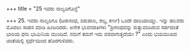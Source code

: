 +++
title = "25 ಇವರು ನಾಲ್ವರಿಗೊನ್ದೆ"

+++
25. ಇವರು ನಾಲ್ವರಿಗೂ (ಜರಾಸಂಧ, ಶಿಶುಪಾಲ, ಶಲ್ಯ, ಕರ್ಣ) ಒಂದೇ ದಾರಿಯಾಯ್ತು. ಇನ್ನು ಹಲವರು ಮೊದಲು ಸಾಹಸ ಮಾಡಿ ಹಿಂಜರಿದರು. ಅನೇಕ ಭುವನಪತಿಗಳು "ಶ್ರೀಗಂಧವನ್ನು ಸುತ್ತುವರಿದಿರುವ ಸರ್ಪದಂತೆ ಭಾರಿಯ ಧನು  ಭಾಮಿನಿಯ ಮುಂದಿದೆ. ನಮಗೆ ತಮಗೆ ಇದು ವಶವಾಗುತ್ತದೆಯೇ ?" ಎಂದು ಭಯಮುಖದ ಚಿಂತೆಯಲ್ಲಿ ಸ್ಪರ್ಧೆಯಿಂದ ಹೊರಗುಳಿದರು.